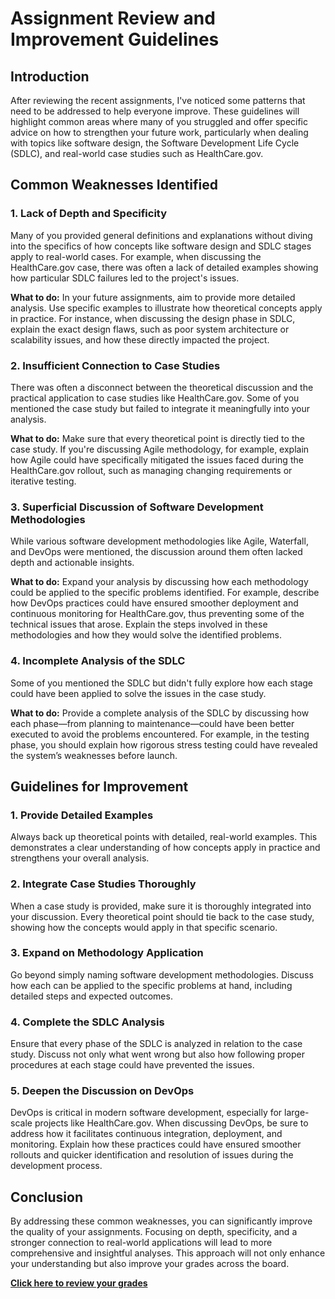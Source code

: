# **Assignment Review and Improvement Guidelines**

## **Introduction**
After reviewing the recent assignments, I've noticed some patterns that need to be addressed to help everyone improve. These guidelines will highlight common areas where many of you struggled and offer specific advice on how to strengthen your future work, particularly when dealing with topics like software design, the Software Development Life Cycle (SDLC), and real-world case studies such as HealthCare.gov.

## **Common Weaknesses Identified**

### **1. Lack of Depth and Specificity**
Many of you provided general definitions and explanations without diving into the specifics of how concepts like software design and SDLC stages apply to real-world cases. For example, when discussing the HealthCare.gov case, there was often a lack of detailed examples showing how particular SDLC failures led to the project's issues.

**What to do:** 
In your future assignments, aim to provide more detailed analysis. Use specific examples to illustrate how theoretical concepts apply in practice. For instance, when discussing the design phase in SDLC, explain the exact design flaws, such as poor system architecture or scalability issues, and how these directly impacted the project.

### **2. Insufficient Connection to Case Studies**
There was often a disconnect between the theoretical discussion and the practical application to case studies like HealthCare.gov. Some of you mentioned the case study but failed to integrate it meaningfully into your analysis.

**What to do:** 
Make sure that every theoretical point is directly tied to the case study. If you're discussing Agile methodology, for example, explain how Agile could have specifically mitigated the issues faced during the HealthCare.gov rollout, such as managing changing requirements or iterative testing.

### **3. Superficial Discussion of Software Development Methodologies**
While various software development methodologies like Agile, Waterfall, and DevOps were mentioned, the discussion around them often lacked depth and actionable insights.

**What to do:** 
Expand your analysis by discussing how each methodology could be applied to the specific problems identified. For example, describe how DevOps practices could have ensured smoother deployment and continuous monitoring for HealthCare.gov, thus preventing some of the technical issues that arose. Explain the steps involved in these methodologies and how they would solve the identified problems.

### **4. Incomplete Analysis of the SDLC**
Some of you mentioned the SDLC but didn't fully explore how each stage could have been applied to solve the issues in the case study.

**What to do:** 
Provide a complete analysis of the SDLC by discussing how each phase—from planning to maintenance—could have been better executed to avoid the problems encountered. For example, in the testing phase, you should explain how rigorous stress testing could have revealed the system’s weaknesses before launch.

## **Guidelines for Improvement**

### **1. Provide Detailed Examples**
Always back up theoretical points with detailed, real-world examples. This demonstrates a clear understanding of how concepts apply in practice and strengthens your overall analysis.

### **2. Integrate Case Studies Thoroughly**
When a case study is provided, make sure it is thoroughly integrated into your discussion. Every theoretical point should tie back to the case study, showing how the concepts would apply in that specific scenario.

### **3. Expand on Methodology Application**
Go beyond simply naming software development methodologies. Discuss how each can be applied to the specific problems at hand, including detailed steps and expected outcomes.

### **4. Complete the SDLC Analysis**
Ensure that every phase of the SDLC is analyzed in relation to the case study. Discuss not only what went wrong but also how following proper procedures at each stage could have prevented the issues.

### **5. Deepen the Discussion on DevOps**
DevOps is critical in modern software development, especially for large-scale projects like HealthCare.gov. When discussing DevOps, be sure to address how it facilitates continuous integration, deployment, and monitoring. Explain how these practices could have ensured smoother rollouts and quicker identification and resolution of issues during the development process.

## **Conclusion**
By addressing these common weaknesses, you can significantly improve the quality of your assignments. Focusing on depth, specificity, and a stronger connection to real-world applications will lead to more comprehensive and insightful analyses. This approach will not only enhance your understanding but also improve your grades across the board.

**[Click here to review your grades](https://docs.google.com/spreadsheets/d/1V0MGTJxKx55Jli4B4-DrGBrh9BsedX9jmVsZzarOHJw/edit?usp=sharing)**
